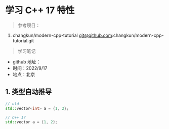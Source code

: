 # 学习 C++ 17 特性

> 参考项目：
1. changkun/modern-cpp-tutorial
git@github.com:changkun/modern-cpp-tutorial.git

> 学习笔记
* github 地址：
* 时间：2022/9/17
* 地点：北京

## 1. 类型自动推导
```C++
// old
std::vector<int> a = {1, 2};

// C++ 17
std::vector a = {1, 2};
```

